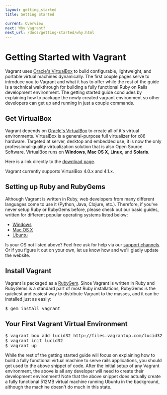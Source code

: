 ```yaml
---
layout: getting_started
title: Getting Started

current: Overview
next: Why Vagrant?
next_url: /docs/getting-started/why.html
---
```

# Getting Started with Vagrant

Vagrant uses [Oracle's VirtualBox](http://www.virtualbox.org)
to build configurable, lightweight, and portable virtual machines dynamically.
The first couple pages serve to introduce you to Vagrant and what it has
to offer while the rest of the guide is a technical walkthrough for building a
fully functional Ruby on Rails development environment. The getting started
guide concludes by explaining how to package the newly created vagrant environment
so other developers can get up and running in just a couple commands.

## Get VirtualBox

Vagrant depends on [Oracle's VirtualBox](http://www.virtualbox.org) to create all of
it's virtual environments. VirtualBox is a general-purpose full virtualizer for
x86 hardware. Targeted at server, desktop and embedded use, it is now the only
professional-quality virtualization solution that is also Open Source Software.
VirtualBox runs on **Windows**, **Mac OS X**, **Linux**, and **Solaris**.

Here is a link directly to the [download page](http://www.virtualbox.org/wiki/Downloads).

Vagrant currently supports VirtualBox 4.0.x and 4.1.x.

## Setting up Ruby and RubyGems

Although Vagrant is written in Ruby, web developers from many different languages
come to use it (Python, Java, Clojure, etc.). Therefore, if you've never setup Ruby
or RubyGems before, please check out our basic guides, written for different
popular operating systems listed below:

* [Windows](/docs/getting-started/setup/windows.html)
* [Mac OS X](/docs/getting-started/setup/mac.html)
* [Ubuntu](/docs/getting-started/setup/ubuntu.html)

Is your OS not listed above? Feel free ask for help via our [support channels](/support.html).
Or if you figure it out on your own, let us know how and we'll gladly update the
website.

## Install Vagrant

Vagrant is packaged as a [RubyGem](http://rubygems.org/). Since Vagrant is written
in Ruby and RubyGems is a standard part of most Ruby installations, RubyGems is the
quickest and easiest way to distribute Vagrant to the masses, and it can be installed
just as easily:

<pre>
$ gem install vagrant
</pre>

## Your First Vagrant Virtual Environment

<pre>
$ vagrant box add lucid32 http://files.vagrantup.com/lucid32.box
$ vagrant init lucid32
$ vagrant up
</pre>

While the rest of the getting started guide will focus on explaining how to
build a fully functional virtual machine to serve rails applications, you
should get used to the above snippet of code. After the initial setup of
any Vagrant environment, the above is all any developer will need to create
their development environment! Note that the above snippet does actually
create a fully functional 512MB virtual machine running Ubuntu in the
background, although the machine doesn't do much in this state.
